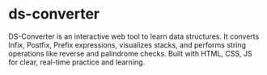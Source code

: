 # ds-converter
DS-Converter is an interactive web tool to learn data structures. It converts Infix, Postfix, Prefix expressions, visualizes stacks, and performs string operations like reverse and palindrome checks. Built with HTML, CSS, JS for clear, real-time practice and learning.
